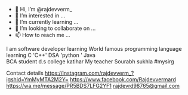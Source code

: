 - 👋 Hi, I’m @rajdevverm_
- 👀 I’m interested in ...
- 🌱 I’m currently learning ...
- 💞️ I’m looking to collaborate on ...
- 📫 How to reach me ...

<!---
rajdevverma/rajdevverma is a ✨ special ✨ repository because its `README.md` (this file) appears on your GitHub profile.
You can click the Preview link to take a look at your changes.
--->
I am software developer learning  World famous programming language learning 
C 'C++' DSA 'python ' Java  
BCA student d.s college katihar 
My teacher Sourabh sukhla #mysirg

Contact details
https://instagram.com/rajdevverm_?igshid=YmMyMTA2M2Y=
https://www.facebook.com/Rajdevvermard
https://wa.me/message/PR5BDS7LFG2YF1
rajdevrd98765@gmail.com

